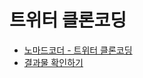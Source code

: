 # 트위터 클론코딩
- [노마드코더 - 트위터 클론코딩](https://nomadcoders.co/nwitter)
- [결과물 확인하기](https://nwitter-reloaded-c27fc.web.app/)